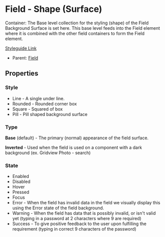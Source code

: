 # Field - Shape (Surface)

Container: The Base level collection for the styling (shape) of the Field Background Surface is set here. This base level feeds into the Field element where it is combined with the other field containers to form the Field element.

[Styleguide Link](https://zpl.io/ag18MJ9)

- Parent: [Field](https://github.com/able-app/docs/blob/78b7d0a469492d69eba8f33ae838468642242f52/controls/%CE%B5%20elements/field/field.md)

## Properties

### Style

- Line - A single under line.
- Rounded - Rounded corner box
- Square - Squared of box
- Pill - Pill shaped background surface

### Type

**Base** (default) - The primary (normal) appearance of the field surface.

**Inverted** - Used when the field is used on a component with a dark background (ex. Gridview Photo - search)

### State

- Enabled
- Disabled
- Hover
- Pressed
- Focus
- Error - When the field has invalid data in the field we visually display this using the Error state of the field background.
- Warning - When the field has data that is possibly invalid, or isn't valid yet (typing in a password at 2 characters where 9 are required)
- Success - To give positive feedback to the user upon fulfilling the requirement (typing in correct 9 characters of the password)